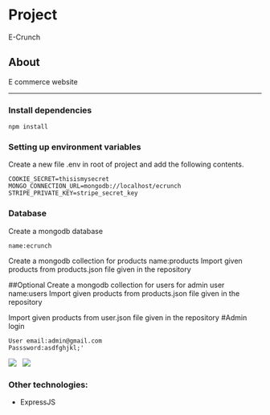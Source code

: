# Project
E-Crunch
## About
E commerce website
<hr>

### Install dependencies

```
npm install
```
### Setting up environment variables

Create a new file .env in root of project and add the following contents.

```
COOKIE_SECRET=thisismysecret
MONGO_CONNECTION_URL=mongodb://localhost/ecrunch
STRIPE_PRIVATE_KEY=stripe_secret_key
```

### Database

Create a mongodb database 
```
name:ecrunch
```

Create a mongodb collection for products
name:products
Import given products from products.json file given in the repository


##Optional
Create a mongodb collection for users for admin user
name:users
Import given products from products.json file given in the repository

Import given products from user.json file given in the repository
#Admin login
``` 
User email:admin@gmail.com
Passsword:asdfghjkl;'
```


<img  src="https://img.icons8.com/color/48/000000/nodejs.png"/>  &nbsp;  <img src="https://img.icons8.com/color/48/000000/mongodb.png"/> &nbsp;

### Other technologies:
- ExpressJS
